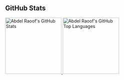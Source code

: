 ## GitHub Stats

<a href="https://github.com/olakara">
  <img height="180em" src="https://github-readme-stats.vercel.app/api?username=olakara&show_icons=true&theme=shades-of-purple&count_private=true" alt="Abdel Raoof's GitHub Stats" />
  <img height="180em" src="https://github-readme-stats.vercel.app/api/top-langs/?username=olakara&theme=shades-of-purple&layout=compact&hide=css"
    alt="Abdel Raoof's GitHub Top Languages" />
</a>
